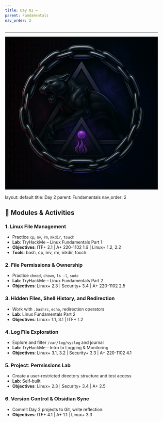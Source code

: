 ```yaml
---
title: Day 02 –
parent: Fundamentals
nav_order: 2
---
```

---
![Panther Icon](/assets/icons/icon-cyber-panther.png)

layout: default
title: Day 2
parent: Fundamentals
nav_order: 2

## 📘 Modules & Activities
### 1. Linux File Management
- Practice `cp`, `mv`, `rm`, `mkdir`, `touch`
- **Lab**: TryHackMe – Linux Fundamentals Part 1
- **Objectives**: ITF+ 2.1 | A+ 220-1102 1.6 | Linux+ 1.2, 2.2
- **Tools**: bash, cp, mv, rm, mkdir, touch
### 2. File Permissions & Ownership
- Practice `chmod`, `chown`, `ls -l`, `sudo`
- **Lab**: TryHackMe – Linux Fundamentals Part 2
- **Objectives**: Linux+ 2.3 | Security+ 3.4 | A+ 220-1102 2.5
### 3. Hidden Files, Shell History, and Redirection
- Work with `.bashrc`, `echo`, redirection operators
- **Lab**: Linux Fundamentals Part 2
- **Objectives**: Linux+ 1.1, 3.1 | ITF+ 1.2
### 4. Log File Exploration
- Explore and filter `/var/log/syslog` and journal
- **Lab**: TryHackMe – Intro to Logging & Monitoring
- **Objectives**: Linux+ 3.1, 3.2 | Security+ 3.3 | A+ 220-1102 4.1
### 5. Project: Permissions Lab
- Create a user-restricted directory structure and test access
- **Lab**: Self-built
- **Objectives**: Linux+ 2.3 | Security+ 3.4 | A+ 2.5
### 6. Version Control & Obsidian Sync
- Commit Day 2 projects to Git, write reflection
- **Objectives**: ITF+ 4.1 | A+ 1.1 | Linux+ 3.3
